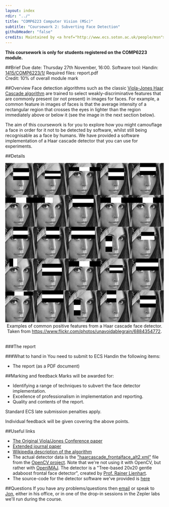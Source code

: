 ```yaml
---
layout: index
rdir: "../"
title: "COMP6223 Computer Vision (MSc)"
subtitle: "Coursework 2: Subverting Face Detection"
githubHeader: "false"
credits: Maintained by <a href="http://www.ecs.soton.ac.uk/people/msn">Professor Mark Nixon</a> and <a href="http://www.ecs.soton.ac.uk/people/jsh2">Dr Jonathon Hare</a>.
---
```


**This coursework is only for students registered on the COMP6223 module.**

##Brief
Due date: Thursday 27th November, 16:00.
Software tool: 
Handin: [1415/COMP6223/1/](https://handin.ecs.soton.ac.uk/handin/1415/COMP6223/1/)
Required files: report.pdf  
Credit: 10% of overall module mark  

##Overview
Face detection algorithms such as the classic [Viola-Jones Haar Cascade algorithm](viola04ijcv.pdf) are trained to select weakly-discriminative features that are commonly present (or not present) in images for faces. For example, a common feature in images of faces is that the average intensity of a rectangular region that crosses the eyes in lighter than the region immediately above or below it (see the image in the next section below). 

The aim of this coursework is for you to explore how you might camouflage a face in order for it not to be detected by software, whilst still being recognisable as a face by humans. We have provided a software implementation of a Haar cascade detector that you can use for experiments.

##Details


<div style="text-align:center">
<img src="haar.jpg"/> <br />
Examples of common positive features from a Haar cascade face detector. Taken from <a href="https://www.flickr.com/photos/unavoidablegrain/6884354772">https://www.flickr.com/photos/unavoidablegrain/6884354772</a>.
<br /><br />
</div>

###The report


###What to hand in
You need to submit to ECS Handin the following items:

* The report (as a PDF document)

##Marking and feedback
Marks will be awarded for:

* Identifying a range of techniques to subvert the face detector implementation.
* Excellence of professionalism in implementation and reporting.
* Quality and contents of the report.

Standard ECS late submission penalties apply.

Individual feedback will be given covering the above points.

##Useful links
* [The Original Viola/Jones Conference paper](viola-cvpr-01.pdf)
* [Extended journal paper](viola04ijcv.pdf)
* [Wikipedia description of the algorithm](http://en.wikipedia.org/wiki/Viola–Jones_object_detection_framework)
* The actual detector data is the ["haarcascade_frontalface_alt2.xml"](https://github.com/Itseez/opencv/blob/master/data/haarcascades/haarcascade_frontalface_alt2.xml) file from the [OpenCV project](www.opencv.org). Note that we're not using it with OpenCV, but rather with [OpenIMAJ](www.openimaj.org). The detector is a "Tree-based 20x20 gentle adaboost frontal face detector", created by [Prof. Rainer Lienhart](http://www.lienhart.de/).
* The source-code for the detector software we've provided is [here]() 

##Questions
If you have any problems/questions then [email](mailto:jsh2@ecs.soton.ac.uk) or speak to [Jon](http://ecs.soton.ac.uk/people/jsh2), either in his office, or in one of the drop-in sessions in the Zepler labs we'll run during the course.

